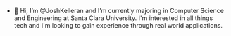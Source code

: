 - 👋 Hi, I’m @JoshKelleran and I’m currently majoring in Computer Science and Engineering at Santa Clara University. I'm interested in all things tech and I'm looking to gain experience through real world applications.


<!---
JoshKelleran/JoshKelleran is a ✨ special ✨ repository because its `README.md` (this file) appears on your GitHub profile.
You can click the Preview link to take a look at your changes.
--->
